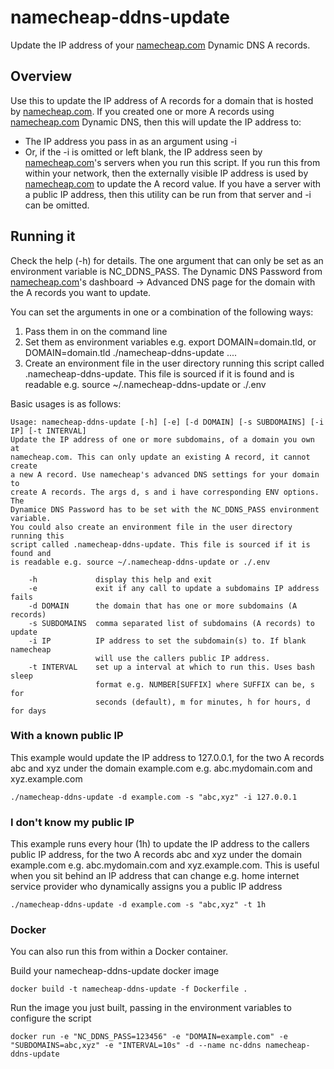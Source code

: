 # namecheap-ddns-update
Update the IP address of your [namecheap.com](namecheap.com) Dynamic DNS A records.

## Overview
Use this to update the IP address of A records for a domain that is hosted by [namecheap.com](namecheap.com). If you created one or more A records using [namecheap.com](namecheap.com) Dynamic DNS, then this will update the IP address to:
* The IP address you pass in as an argument using -i
* Or, if the -i is omitted or left blank, the IP address seen by [namecheap.com](namecheap.com)'s servers when you run this script. If you run this from within your network, then the externally visible IP address is used by [namecheap.com](namecheap.com) to update the A record value. If you have a server with a public IP address, then this utility can be run from that server and -i can be omitted.

## Running it

Check the help (-h) for details. The one argument that can only be set as an environment variable is NC_DDNS_PASS. The Dynamic DNS Password from [namecheap.com](namecheap.com)'s dashboard -> Advanced DNS page for the domain with the A records you want to update.

You can set the arguments in one or a combination of the following ways:

1. Pass them in on the command line
2. Set them as environment variables e.g. export DOMAIN=domain.tld, or DOMAIN=domain.tld ./namecheap-ddns-update ....
3. Create an environment file in the user directory running this script called .namecheap-ddns-update. This file is sourced if it is found and is readable e.g. source ~/.namecheap-ddns-update or ./.env

Basic usages is as follows:
```
Usage: namecheap-ddns-update [-h] [-e] [-d DOMAIN] [-s SUBDOMAINS] [-i IP] [-t INTERVAL]
Update the IP address of one or more subdomains, of a domain you own at
namecheap.com. This can only update an existing A record, it cannot create
a new A record. Use namecheap's advanced DNS settings for your domain to
create A records. The args d, s and i have corresponding ENV options. The
Dynamice DNS Password has to be set with the NC_DDNS_PASS environment variable.
You could also create an environment file in the user directory running this
script called .namecheap-ddns-update. This file is sourced if it is found and
is readable e.g. source ~/.namecheap-ddns-update or ./.env

    -h             display this help and exit
    -e             exit if any call to update a subdomains IP address fails
    -d DOMAIN      the domain that has one or more subdomains (A records)
    -s SUBDOMAINS  comma separated list of subdomains (A records) to update
    -i IP          IP address to set the subdomain(s) to. If blank namecheap
                   will use the callers public IP address.
    -t INTERVAL    set up a interval at which to run this. Uses bash sleep
                   format e.g. NUMBER[SUFFIX] where SUFFIX can be, s for
                   seconds (default), m for minutes, h for hours, d for days
```

### With a known public IP
This example would update the IP address to 127.0.0.1, for the two A records abc and xyz under the domain example.com e.g. abc.mydomain.com and xyz.example.com
```
./namecheap-ddns-update -d example.com -s "abc,xyz" -i 127.0.0.1
```
### I don't know my public IP
This example runs every hour (1h) to update the IP address to the callers public IP address, for the two A records abc and xyz under the domain example.com e.g. abc.mydomain.com and xyz.example.com. This is useful when you sit behind an IP address that can change e.g. home internet service provider who dynamically assigns you a public IP address
```
./namecheap-ddns-update -d example.com -s "abc,xyz" -t 1h
```

### Docker
You can also run this from within a Docker container.

Build your namecheap-ddns-update docker image
```
docker build -t namecheap-ddns-update -f Dockerfile .
```

Run the image you just built, passing in the environment variables to configure the script
```
docker run -e "NC_DDNS_PASS=123456" -e "DOMAIN=example.com" -e "SUBDOMAINS=abc,xyz" -e "INTERVAL=10s" -d --name nc-ddns namecheap-ddns-update
```
